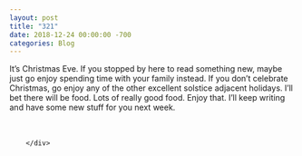 ```yaml
---
layout: post
title: "321"
date: 2018-12-24 00:00:00 -700
categories: Blog
---
```


<div class="blog-content">
				<div class="paragraph"><span><span>It&rsquo;s Christmas Eve. If you stopped by here to read something new, maybe just go enjoy spending time with your family instead. If you don&rsquo;t celebrate Christmas, go enjoy any of the other excellent solstice adjacent holidays. I&rsquo;ll bet there will be food. Lots of really good food. Enjoy that. I&rsquo;ll keep writing and have some new stuff for you next week. </span></span><br><br>&#8203;</div>

		</div>
        